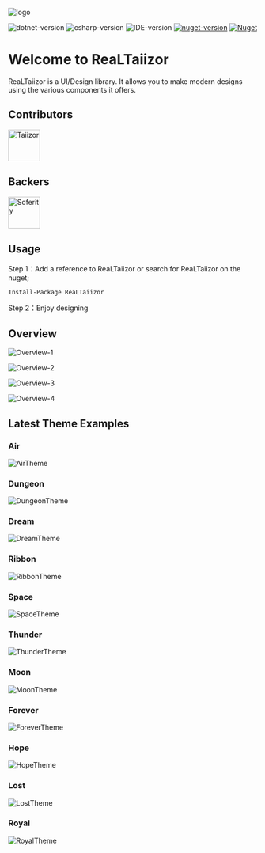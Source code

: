 ![logo](https://www.photo.herominyum.com/resimler/2020/05/18/O23O.png)

![dotnet-version](https://img.shields.io/badge/.net-%3E%3D4.0-blue.svg)
![csharp-version](https://img.shields.io/badge/C%23-8.0-blue.svg)
![IDE-version](https://img.shields.io/badge/IDE-vs2019-blue.svg)
[![nuget-version](https://img.shields.io/nuget/v/ReaLTaiizor.svg)](https://www.nuget.org/packages/ReaLTaiizor)
[![Nuget](https://img.shields.io/nuget/dt/ReaLTaiizor)](https://www.nuget.org/packages/ReaLTaiizor)

# Welcome to ReaLTaiizor
ReaLTaiizor is a UI/Design library. It allows you to make modern designs using the various components it offers.

## Contributors

<a href="https://github.com/Taiizor" target="_blank"><img width="64px" alt="Taiizor" src="https://avatars3.githubusercontent.com/u/41683699?s=460&v=4"></a>

## Backers

<a href="https://github.com/Soferity" target="_blank"><img width="64px" alt="Soferity" src="https://avatars3.githubusercontent.com/u/63516515?s=200&v=4"></a>

## Usage

Step 1：Add a reference to ReaLTaiizor or search for ReaLTaiizor on the nuget; 

```Install-Package ReaLTaiizor```

Step 2：Enjoy designing

## Overview

![Overview-1](https://www.photo.herominyum.com/resimler/2020/04/28/If1P.png)

![Overview-2](https://www.photo.herominyum.com/resimler/2020/04/28/IYx1.png)

![Overview-3](https://www.photo.herominyum.com/resimler/2020/04/28/I3Jy.png)

![Overview-4](https://www.photo.herominyum.com/resimler/2020/04/28/Iuq3.png)

## Latest Theme Examples

### Air

![AirTheme](https://www.photo.herominyum.com/resimler/2020/04/28/OMFn.png)

### Dungeon

![DungeonTheme](https://www.photo.herominyum.com/resimler/2020/04/28/Ibhj.png)

### Dream

![DreamTheme](https://www.photo.herominyum.com/resimler/2020/04/28/Ic2e.png)

### Ribbon

![RibbonTheme](https://www.photo.herominyum.com/resimler/2020/04/28/Ipj5.png)

### Space

![SpaceTheme](https://www.photo.herominyum.com/resimler/2020/04/28/ID12.png)

### Thunder

![ThunderTheme](https://www.photo.herominyum.com/resimler/2020/04/28/IHvY.png)

### Moon

![MoonTheme](https://www.photo.herominyum.com/resimler/2020/04/28/ITXV.png)

### Forever

![ForeverTheme](https://www.photo.herominyum.com/resimler/2020/04/28/IUWW.png)

### Hope

![HopeTheme](https://www.photo.herominyum.com/resimler/2020/05/17/OXg9.png)

### Lost

![LostTheme](https://www.photo.herominyum.com/resimler/2020/05/17/OZ6c.png)

### Royal

![RoyalTheme](https://www.photo.herominyum.com/resimler/2020/05/18/OlZC.png)
